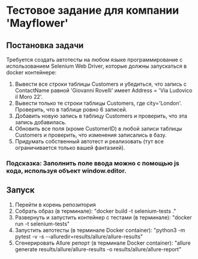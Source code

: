 # Тестовое задание для компании 'Mayflower'

## Постановка задачи

Требуется создать автотесты на любом языке программирование с использованием Selenium Web Driver, которые должны запускаться в docker контейнере:
1. Вывести все строки таблицы Customers и убедиться, что запись с ContactName равной 'Giovanni Rovelli' имеет Address = 'Via Ludovico il Moro 22'.
2. Вывести только те строки таблицы Customers, где city='London'. Проверить, что в таблице ровно 6 записей.
3. Добавить новую запись в таблицу Customers и проверить, что эта запись добавилась.
4. Обновить все поля (кроме CustomerID) в любой записи таблицы Customers и проверить, что изменения записались в базу.
5. Придумать собственный автотест и реализовать (тут все ограничивается только вашей фантазией).

### Подсказка: Заполнить поле ввода можно с помощью js кода, используя объект window.editor.

## Запуск
1. Перейти в корень репозитория
2. Собрать образ (в терминале): "docker build -t selenium-tests ."
2. Развернуть и запустить контейнер с тестами (в терминале): "docker run -t selenium-tests"
3. Запустить автотесты (в терминале Docker container): "python3 -m pytest -v -s --alluredir=results/allure/allure-results"
4. Сгенерировать Allure репорт (в терминале Docker container): "allure generate results/allure/allure-results -o results/allure/allure-report"
